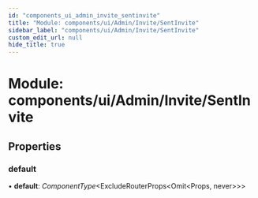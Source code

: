 ```yaml
---
id: "components_ui_admin_invite_sentinvite"
title: "Module: components/ui/Admin/Invite/SentInvite"
sidebar_label: "components/ui/Admin/Invite/SentInvite"
custom_edit_url: null
hide_title: true
---
```


# Module: components/ui/Admin/Invite/SentInvite

## Properties

### default

• **default**: *ComponentType*<ExcludeRouterProps<Omit<Props, never\>\>\>
